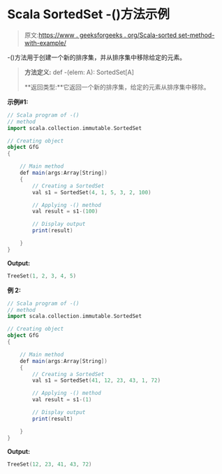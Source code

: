 # Scala SortedSet -()方法示例

> 原文:[https://www . geeksforgeeks . org/Scala-sorted set-method-with-example/](https://www.geeksforgeeks.org/scala-sortedset-method-with-example/)

-()方法用于创建一个新的排序集，并从排序集中移除给定的元素。

> **方法定义:** def -(elem: A): SortedSet[A]
> 
> **返回类型:**它返回一个新的排序集，给定的元素从排序集中移除。

**示例#1:**

```scala
// Scala program of -() 
// method 
import scala.collection.immutable.SortedSet 

// Creating object 
object GfG 
{ 

    // Main method 
    def main(args:Array[String]) 
    { 
        // Creating a SortedSet 
        val s1 = SortedSet(4, 1, 5, 3, 2, 100) 

        // Applying -() method 
        val result = s1-(100)

        // Display output
        print(result)   

    } 
} 
```

**Output:**

```scala
TreeSet(1, 2, 3, 4, 5)

```

**例 2:**

```scala
// Scala program of -() 
// method 
import scala.collection.immutable.SortedSet 

// Creating object 
object GfG 
{ 

    // Main method 
    def main(args:Array[String]) 
    { 
        // Creating a SortedSet 
        val s1 = SortedSet(41, 12, 23, 43, 1, 72) 

        // Applying -() method 
        val result = s1-(1)

        // Display output
        print(result)   

    } 
} 
```

**Output:**

```scala
TreeSet(12, 23, 41, 43, 72)

```